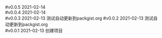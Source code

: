 #v0.0.5  2021-02-14  
#v0.0.4  2021-02-14  
#v0.0.3  2021-02-13
测试自动更新到packgist.org
#v0.0.2  2021-02-13
测试自动更新到packgist.org  
#v0.0.1  2021-02-13
创建项目  